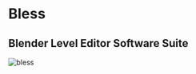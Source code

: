 # Bless
## Blender Level Editor Software Suite

![bless](https://github.com/gd-3d/bless/blob/4367949e2e3b77bc53d203e79a29a8738974d94e/bless/assets/logo/logo.png)
